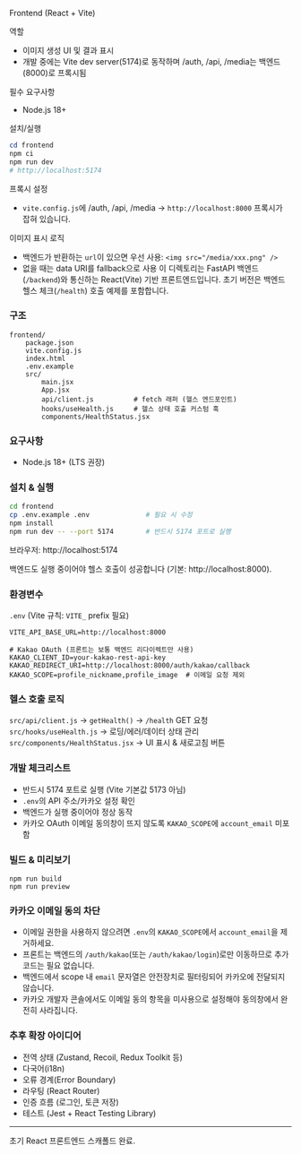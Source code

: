Frontend (React + Vite)

역할
- 이미지 생성 UI 및 결과 표시
- 개발 중에는 Vite dev server(5174)로 동작하며 /auth, /api, /media는 백엔드(8000)로 프록시됨

필수 요구사항
- Node.js 18+

설치/실행
```powershell
cd frontend
npm ci
npm run dev
# http://localhost:5174
```

프록시 설정
- `vite.config.js`에 /auth, /api, /media → `http://localhost:8000` 프록시가 잡혀 있습니다.

이미지 표시 로직
- 백엔드가 반환하는 `url`이 있으면 우선 사용: `<img src="/media/xxx.png" />`
- 없을 때는 data URI를 fallback으로 사용
이 디렉토리는 FastAPI 백엔드(`/backend`)와 통신하는 React(Vite) 기반 프론트엔드입니다. 초기 버전은 백엔드 헬스 체크(`/health`) 호출 예제를 포함합니다.

### 구조
```
frontend/
	package.json
	vite.config.js
	index.html
	.env.example
	src/
		main.jsx
		App.jsx
		api/client.js          # fetch 래퍼 (헬스 엔드포인트)
		hooks/useHealth.js     # 헬스 상태 호출 커스텀 훅
		components/HealthStatus.jsx
```

### 요구사항
- Node.js 18+ (LTS 권장)

### 설치 & 실행
```bash
cd frontend
cp .env.example .env              # 필요 시 수정
npm install
npm run dev -- --port 5174        # 반드시 5174 포트로 실행
```
브라우저: http://localhost:5174

백엔드도 실행 중이어야 헬스 호출이 성공합니다 (기본: http://localhost:8000).

### 환경변수
`.env` (Vite 규칙: `VITE_` prefix 필요)
```
VITE_API_BASE_URL=http://localhost:8000

# Kakao OAuth (프론트는 보통 백엔드 리다이렉트만 사용)
KAKAO_CLIENT_ID=your-kakao-rest-api-key
KAKAO_REDIRECT_URI=http://localhost:8000/auth/kakao/callback
KAKAO_SCOPE=profile_nickname,profile_image  # 이메일 요청 제외
```

### 헬스 호출 로직
`src/api/client.js` → `getHealth()` → `/health` GET 요청
`src/hooks/useHealth.js` → 로딩/에러/데이터 상태 관리
`src/components/HealthStatus.jsx` → UI 표시 & 새로고침 버튼

### 개발 체크리스트
- 반드시 5174 포트로 실행 (Vite 기본값 5173 아님)
- `.env`의 API 주소/카카오 설정 확인
- 백엔드가 실행 중이어야 정상 동작
- 카카오 OAuth 이메일 동의창이 뜨지 않도록 `KAKAO_SCOPE`에 `account_email` 미포함

### 빌드 & 미리보기
```
npm run build
npm run preview
```

### 카카오 이메일 동의 차단
- 이메일 권한을 사용하지 않으려면 `.env`의 `KAKAO_SCOPE`에서 `account_email`을 제거하세요.
- 프론트는 백엔드의 `/auth/kakao`(또는 `/auth/kakao/login`)로만 이동하므로 추가 코드는 필요 없습니다.
- 백엔드에서 scope 내 `email` 문자열은 안전장치로 필터링되어 카카오에 전달되지 않습니다.
- 카카오 개발자 콘솔에서도 이메일 동의 항목을 미사용으로 설정해야 동의창에서 완전히 사라집니다.

### 추후 확장 아이디어
- 전역 상태 (Zustand, Recoil, Redux Toolkit 등)
- 다국어(i18n)
- 오류 경계(Error Boundary)
- 라우팅 (React Router)
- 인증 흐름 (로그인, 토큰 저장)
- 테스트 (Jest + React Testing Library)

---
초기 React 프론트엔드 스캐폴드 완료.